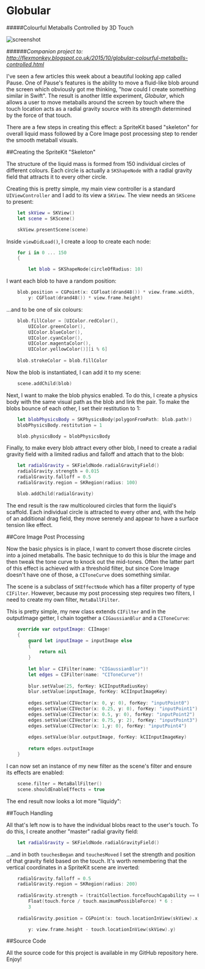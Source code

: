 # Globular
#####Colourful Metaballs Controlled by 3D Touch

![screenshot](Globular/globular.gif)

######_Companion project to: http://flexmonkey.blogspot.co.uk/2015/10/globular-colourful-metaballs-controlled.html_

I've seen a few articles this week about a beautiful looking app called Pause. One of Pause's features is the ability to move a fluid-like blob around the screen which obviously got me thinking, "how could I create something similar in Swift". The result is another little experiment, _Globular_, which allows a user to move metaballs around the screen by touch where the touch location acts as a radial gravity source with its strength determined by the force of that touch.

There are a few steps in creating this effect: a SpriteKit based "skeleton" for overall liquid mass followed by a Core Image post processing step to render the smooth metaball visuals.

##Creating the SpriteKit "Skeleton" 

The structure of the liquid mass is formed from 150 individual circles of different colours. Each circle is actually a `SKShapeNode` with a radial gravity field that attracts it to every other circle.

Creating this is pretty simple, my main view controller is a standard `UIViewController` and I add to its view a `SKView`. The view needs an `SKScene` to present:

```swift
    let skView = SKView()
    let scene = SKScene()

    skView.presentScene(scene)
```

Inside `viewDidLoad()`, I create a loop to create each node:

```swift
    for i in 0 ... 150
    {

        let blob = SKShapeNode(circleOfRadius: 10)
```

I want each blob to have a random position:

```swift
    blob.position = CGPoint(x: CGFloat(drand48()) * view.frame.width,
        y: CGFloat(drand48()) * view.frame.height)
```

...and to be one of six colours:

```swift
    blob.fillColor = [UIColor.redColor(),
        UIColor.greenColor(),
        UIColor.blueColor(),
        UIColor.cyanColor(),
        UIColor.magentaColor(),
        UIColor.yellowColor()][i % 6]
    
    blob.strokeColor = blob.fillColor
```

Now the blob is instantiated, I can add it to my scene:

```swift
    scene.addChild(blob)
```

Next, I want to make the blob physics enabled. To do this, I create a physics body with the same visual path as the blob and link the pair. To make the blobs bounce of each other, I set their restitution to 1:

```swift
    let blobPhysicsBody = SKPhysicsBody(polygonFromPath: blob.path!)
    blobPhysicsBody.restitution = 1

    blob.physicsBody = blobPhysicsBody
```

Finally, to make every blob attract every other blob, I need to create a radial gravity field with a limited radius and falloff and attach that to the blob:

```swift
    let radialGravity = SKFieldNode.radialGravityField()
    radialGravity.strength = 0.015
    radialGravity.falloff = 0.5
    radialGravity.region = SKRegion(radius: 100)

    blob.addChild(radialGravity)
```

The end result is the raw multicoloured circles that form the liquid's scaffold. Each individual circle is attracted to every other and, with the help of an additional drag field, they move serenely and appear to have a surface tension like effect.

##Core Image Post Processing

Now the basic physics is in place, I want to convert those discrete circles into a joined metaballs. The basic technique to do this is blur the image and then tweak the tone curve to knock out the mid-tones. Often the latter part of this effect is achieved with a threshold filter, but since Core Image doesn't have one of those, a `CIToneCurve` does something similar.

The scene is a subclass of `SKEffectNode` which has a filter property of type `CIFilter`. However, because my post processing step requires two filters, I need to create my own filter, `MetaBallFilter`.

This is pretty simple, my new class extends `CIFilter` and in the outputImage getter, I chain together a `CIGaussianBlur` and a `CIToneCurve`:

```swift
    override var outputImage: CIImage!
    {
        guard let inputImage = inputImage else
        {
            return nil
        }
        
        let blur = CIFilter(name: "CIGaussianBlur")!
        let edges = CIFilter(name: "CIToneCurve")!
        
        blur.setValue(25, forKey: kCIInputRadiusKey)
        blur.setValue(inputImage, forKey: kCIInputImageKey)
        
        edges.setValue(CIVector(x: 0, y: 0), forKey: "inputPoint0")
        edges.setValue(CIVector(x: 0.25, y: 0), forKey: "inputPoint1")
        edges.setValue(CIVector(x: 0.5, y: 0), forKey: "inputPoint2")
        edges.setValue(CIVector(x: 0.75, y: 2), forKey: "inputPoint3")
        edges.setValue(CIVector(x: 1,y: 0), forKey: "inputPoint4")
        
        edges.setValue(blur.outputImage, forKey: kCIInputImageKey)
        
        return edges.outputImage
    }
```

I can now set an instance of my new filter as the scene's filter and ensure its effects are enabled:

```swift
    scene.filter = MetaBallFilter()
    scene.shouldEnableEffects = true
```

The end result now looks a lot more "liquidy":

##Touch Handling

All that's left now is to have the individual blobs react to the user's touch. To do this, I create another "master" radial gravity field:

```swift
    let radialGravity = SKFieldNode.radialGravityField()
```

...and in both `touchesBegan` and `touchesMoved` I set the strength and position of that gravity field based on the touch. It's worth remembering that the vertical coordinates in a SpriteKit scene are inverted:

```swift
    radialGravity.falloff = 0.5
    radialGravity.region = SKRegion(radius: 200)
    
    radialGravity.strength = (traitCollection.forceTouchCapability == UIForceTouchCapability.Available) ?
        Float(touch.force / touch.maximumPossibleForce) * 6 :
        3
    
    radialGravity.position = CGPoint(x: touch.locationInView(skView).x,

        y: view.frame.height - touch.locationInView(skView).y)
```

##Source Code

All the source code for this project is available in my GitHub repository here. Enjoy!
